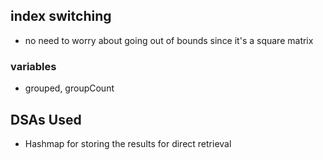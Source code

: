 ## index switching
- no need to worry about going out of bounds since it's a square matrix
### variables
- grouped, groupCount

## DSAs Used
- Hashmap for storing the results for direct retrieval

